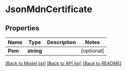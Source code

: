 # JsonMdnCertificate

## Properties

Name | Type | Description | Notes
------------ | ------------- | ------------- | -------------
**Pem** | **string** |  | [optional] 

[[Back to Model list]](../README.md#documentation-for-models) [[Back to API list]](../README.md#documentation-for-api-endpoints) [[Back to README]](../README.md)


